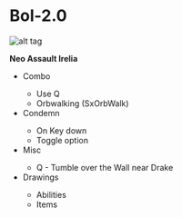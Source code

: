 Bol-2.0
=======

![alt tag](http://i.imgur.com/c7zDV7i.png)
<p><strong>Neo Assault Irelia</strong></p>

<ul>
<li>Combo</li>
<ul>
<li>Use Q</li>
<li>Orbwalking (SxOrbWalk)</li>
</ul>
<li>Condemn</li>
<ul>
<li>On Key down</li>
<li>Toggle option</li>
</ul>
<li>Misc</li>
<ul>
<li>Q - Tumble over the Wall near Drake</li>
</ul>
<li>Drawings</li>
<ul>
<li>Abilities</li>
<li>Items</li>
</ul>
</ul>
